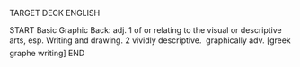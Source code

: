 TARGET DECK
ENGLISH

START
Basic
Graphic
Back: adj. 1 of or relating to the visual or descriptive arts, esp. Writing and drawing. 2 vividly descriptive.  graphically adv. [greek graphe writing]
END
